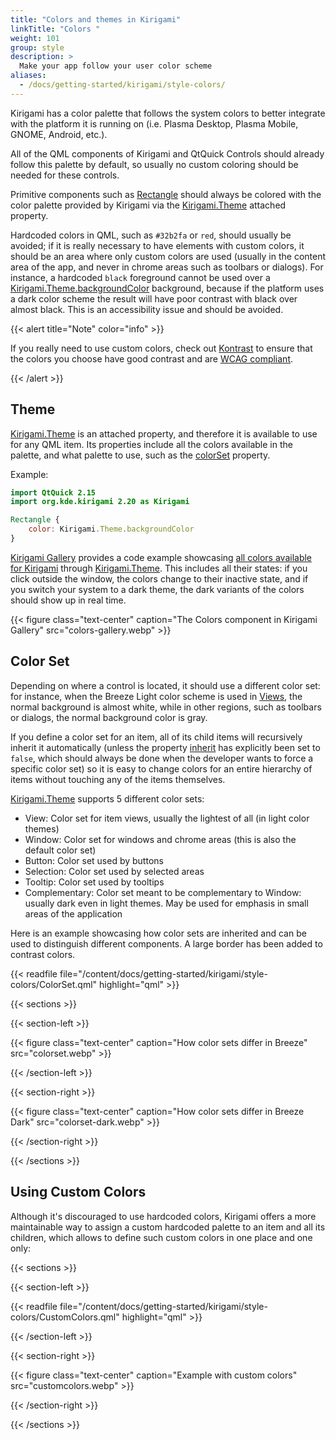 ```yaml
---
title: "Colors and themes in Kirigami"
linkTitle: "Colors "
weight: 101
group: style
description: >
  Make your app follow your user color scheme
aliases:
  - /docs/getting-started/kirigami/style-colors/
---
```


Kirigami has a color palette that follows the system colors to better integrate
with the platform it is running on (i.e. Plasma Desktop, Plasma Mobile,
GNOME, Android, etc.).

All of the QML components of Kirigami and QtQuick Controls should already
follow this palette by default, so usually no custom coloring should be needed 
for these controls.

Primitive components such as [Rectangle](docs:qtquick;QtQuick.Rectangle) should always be colored with the
color palette provided by Kirigami via the [Kirigami.Theme](docs:kirigami2;Kirigami::PlatformTheme) attached property.

Hardcoded colors in QML, such as `#32b2fa` or `red`, should usually be
avoided; if it is really necessary to have elements with custom colors, it should be an area where only custom colors are used (usually in the content area of the app, and never in chrome areas such as toolbars or dialogs). For instance, a hardcoded `black` foreground cannot be used over a
[Kirigami.Theme.backgroundColor](docs:kirigami2;Kirigami::PlatformTheme::backgroundColor) background, because if the platform uses a
dark color scheme the result will have poor contrast with black over almost black. This is an accessibility issue and should be avoided.

{{< alert title="Note" color="info" >}}

If you really need to use custom colors, check out [Kontrast](https://apps.kde.org/kontrast/) to ensure that the colors you choose have good contrast and are [WCAG compliant](https://en.wikipedia.org/wiki/Web_Content_Accessibility_Guidelines).

{{< /alert >}}

## Theme

[Kirigami.Theme](docs:kirigami2;Kirigami::PlatformTheme) is an attached property, and therefore it is available to use for any QML item. Its properties include all the colors available in the
palette, and what palette to use, such as the [colorSet](docs:kirigami2;Kirigami::PlatformTheme::colorSet) property.

Example:

```qml
import QtQuick 2.15
import org.kde.kirigami 2.20 as Kirigami

Rectangle {
    color: Kirigami.Theme.backgroundColor
}
```

[Kirigami Gallery](../introduction-kirigami-gallery) provides a code example showcasing [all colors available for Kirigami](https://invent.kde.org/sdk/kirigami-gallery/-/blob/master/src/data/contents/ui/gallery/ColorsGallery.qml) through [Kirigami.Theme](docs:kirigami2;Kirigami::PlatformTheme). This includes all their states: if you click outside the window, the colors change to their inactive state, and if you switch your system to a dark theme, the dark variants of the colors should show up in real time.

{{< figure class="text-center" caption="The Colors component in Kirigami Gallery" src="colors-gallery.webp"  >}}

## Color Set

Depending on where a control is located, it should use a different color set: for instance, when the Breeze Light color scheme is used in [Views](https://doc.qt.io/qt-6/qtquick-modelviewsdata-modelview.html), the normal background is almost white, while in other regions, such as toolbars or
dialogs, the normal background color is gray.

If you define a color set for an item, all of its child items will recursively inherit it automatically (unless the property [inherit](docs:kirigami2;Kirigami::PlatformTheme::inherit) has
explicitly been set to `false`, which should always be done when the developer 
wants to force a specific color set) so it is easy to change colors for an 
entire hierarchy of items without touching any of the items themselves.

[Kirigami.Theme](docs:kirigami2;Kirigami::PlatformTheme) supports 5 different color sets:

* View: Color set for item views, usually the lightest of all
  (in light color themes)
* Window: Color set for windows and chrome areas (this is also the default color set)
* Button: Color set used by buttons
* Selection: Color set used by selected areas
* Tooltip: Color set used by tooltips
* Complementary: Color set meant to be complementary to Window: usually
  dark even in light themes. May be used for emphasis in small
  areas of the application

Here is an example showcasing how color sets are inherited and can be used to distinguish different components. A large border has been added to contrast colors.

{{< readfile file="/content/docs/getting-started/kirigami/style-colors/ColorSet.qml" highlight="qml" >}}

{{< sections >}}

{{< section-left >}}

{{< figure class="text-center" caption="How color sets differ in Breeze" src="colorset.webp" >}}

{{< /section-left >}}

{{< section-right >}}

{{< figure class="text-center" caption="How color sets differ in Breeze Dark" src="colorset-dark.webp" >}}

{{< /section-right >}}

{{< /sections >}}

## Using Custom Colors

Although it's discouraged to use hardcoded colors, Kirigami offers a more 
maintainable way to assign a custom hardcoded palette to an item and all its 
children, which allows to define such custom colors in one place and one
only:

{{< sections >}}

{{< section-left >}}

{{< readfile file="/content/docs/getting-started/kirigami/style-colors/CustomColors.qml" highlight="qml" >}}

{{< /section-left >}}

{{< section-right >}}

{{< figure class="text-center" caption="Example with custom colors" src="customcolors.webp" >}}

{{< /section-right >}}

{{< /sections >}}


